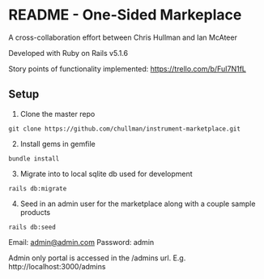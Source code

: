 # README - One-Sided Markeplace

A cross-collaboration effort between Chris Hullman and Ian McAteer

Developed with Ruby on Rails v5.1.6

Story points of functionality implemented: https://trello.com/b/FuI7N1fL

## Setup

1) Clone the master repo

```
git clone https://github.com/chullman/instrument-marketplace.git
```

2) Install gems in gemfile

```
bundle install
```

3) Migrate into to local sqlite db used for development

```
rails db:migrate
```

4) Seed in an admin user for the marketplace along with a couple sample products

```
rails db:seed
```

Email: admin@admin.com
Password: admin

Admin only portal is accessed in the /admins url. E.g. http://localhost:3000/admins